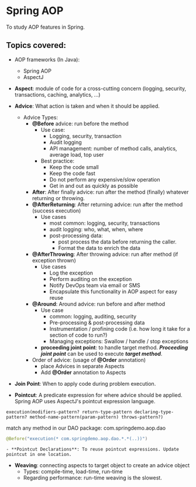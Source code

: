 # Spring AOP
To study AOP features in Spring. 

## Topics covered:
- AOP frameworks (In Java):
	- Spring AOP
	- AspectJ

- **Aspect**: module of code for a cross-cutting concern (logging, security, transactions, caching, analytics, ...)

- **Advice**: What action is taken and when it should be applied.
	- Advice Types:
		- **@Before** advice: run before the method
			- Use case: 
				- Logging, security, transaction 
				- Audit logging
				- API management:  number of method calls, analytics, average load, top user
			- Best practice:
				- Keep the code small
				- Keep the code fast
				- Do not perform any expensive/slow operation
				- Get in and out as quickly as possible
		- **After**: After finally advice: run after the method (finally) whatever returning or throwing.
    	- **@AfterReturning**: After returning advice: run after the method (success execution)
			- Use cases
				- most common: logging, security, transactions
				- audit logging: who, what, when, where
				- post-processing data: 
					- post process the data before returning the caller. 
					- Format the data to enrich the data
		- **@AfterThrowing**: After throwing advice: run after method (if exception thrown)
			- Use cases
				- Log the exception
				- Perform auditing on the exception
				- Notify DevOps team via email or SMS
				- Encapsulate this functionality in AOP aspect for easy reuse
		- **@Around**: Around advice: run before and after method
			- Use case
				- common: logging, auditing, security
				- Pre-processing & post-processing data
				- Instrumentation / profining code (i.e. how long it take for a section of code to run?)
				- Managing exceptions: Swallow / handle / stop exceptions
			- **proceeding joint point**: to handle target method. ***Proceeding joint point*** can be used to execute ***target method***.
		- Order of advice: (usage of **@Order** annotation)
			- place Advices in separate Aspects
			- Add **@Order** annotation to Aspects

- **Join Point**: When to apply code during problem execution.

- **Pointcut**: A predicate expression for where advice should be applied. Spring AOP uses AspectJ's pointcut expression language.

```
execution(modifiers-pattern? return-type-pattern declaring-type-pattern? method-name-pattern(param-pattern) throws-pattern?)
``` 

match any method in our DAO package: com.springdemo.aop.dao
```java
@Before("execution(* com.springdemo.aop.dao.*.*(..))")
```

	- **Pointcut Declarations**: To reuse pointcut expressions. Update pointcut in one location. 

- **Weaving**: connecting aspects to target object to create an advice object
	- Types: compile-time, load-time, run-time
	- Regarding performance: run-time weaving is the slowest.


